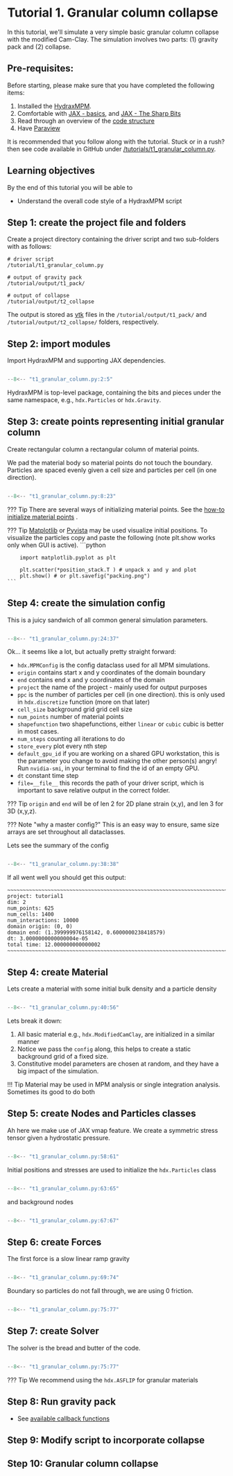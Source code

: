 <!-- Fix code structure -->
<!-- Fix link to github tutorial -->
<!-- Add learning objective -->
<!-- add images /gifs -->
# Tutorial 1. Granular column collapse
In this tutorial, we'll simulate a very simple basic granular column collapse with the modified Cam-Clay. The simulation involves two parts: (1) gravity pack and (2) collapse.

## Pre-requisites:
Before starting, please make sure that you have completed the following items:

1. Installed the [HydraxMPM](/index/).
2. Comfortable with [JAX - basics](https://jax.readthedocs.io/en/latest/quickstart.html), and  [JAX - The Sharp Bits](https://jax.readthedocs.io/en/latest/notebooks/Common_Gotchas_in_JAX.html)
3. Read through an overview of the [code structure]()
4. Have [Paraview](https://www.paraview.org/download/)

It is recommended that you follow along with the tutorial. Stuck or in a rush? then see code available in GitHub under [/tutorials/t1_granular_column.py]().

## Learning objectives

By the end of this tutorial you will be able to 

- Understand the overall code style of a HydraxMPM script

## Step 1: create the project file and folders

Create a project directory containing the driver script and two sub-folders with as follows:

```
# driver script
/tutorial/t1_granular_column.py  

# output of gravity pack
/tutorial/output/t1_pack/ 

# output of collapse
/tutorial/output/t2_collapse  
```
The output is stored as [vtk](https://docs.vtk.org/en/latest/design_documents/VTKFileFormats.html) files in the `/tutorial/output/t1_pack/` and `/tutorial/output/t2_collapse/` folders, respectively.

## Step 2: import modules

Import HydraxMPM and supporting JAX dependencies. 

```python {hl_lines="3"}

--8<-- "t1_granular_column.py:2:5"

```

HydraxMPM is top-level package, containing the bits and pieces under the same namespace, e.g., `hdx.Particles` or `hdx.Gravity`.

## Step 3: create points representing initial granular column

Create rectangular column a rectangular column of material points.

We pad the material body so material points do not touch the boundary. Particles are spaced evenly given a cell size and particles per cell (in one direction).

```python 

--8<-- "t1_granular_column.py:8:23"

```

??? Tip
    There are several ways of initializing material points. See the [how-to initialize material points](/how-tos/initialize_material_points) .

??? Tip
    [Matplotlib](https://matplotlib.org/) or [Pyvista](https://docs.pyvista.org/) may be used visualize initial positions. To visualize the particles copy and paste the following (note plt.show works only when GUI is active). 
    ```python
    
        import matplotlib.pyplot as plt

        plt.scatter(*position_stack.T ) # unpack x and y and plot
        plt.show() # or plt.savefig("packing.png")
    ```

## Step 4: create the simulation config

This is a juicy sandwich of all common general simulation parameters.

```python 

--8<-- "t1_granular_column.py:24:37"

```
 Ok... it seems like a lot, but actually pretty straight forward:

 - `hdx.MPMConfig` is the config dataclass used for all MPM simulations.
 - `origin` contains start x and y coordinates of the domain boundary
 - `end` contains end x and y coordinates of the domain
 - `project` the name of the project - mainly used for output purposes
 - `ppc` is the number of particles per cell (in one direction). this is only used in `hdx.discretize` function (more on that later)
 - `cell_size` background grid grid cell size
 - `num_points` number of material points
 - `shapefunction` two shapefunctions, either `linear` or `cubic` cubic is better in most cases.
 - `num_steps` counting all iterations to do
 - `store_every` plot every nth step
 - `default_gpu_id` if you are working on a shared GPU workstation, this is the parameter you change to avoid making the other person(s) angry! Run `nvidia-smi`, in your terminal to find the id of an empty GPU. 
 - `dt` constant time step
 - `file=__file__` this records the path of your driver script, which is important to save relative output in the correct folder.

<!-- TODO fix dixtize docs -->
<!-- # add reference to callback etc.? on project -->

??? Tip
    `origin` and `end` will be of len 2 for 2D plane strain (x,y), and len 3 for 3D (x,y,z).

??? Note "why a master config?"
    This is an easy way to ensure, same size arrays are set throughout all dataclasses.


Lets see the summary of the config
```python 

--8<-- "t1_granular_column.py:38:38"

```
If all went well you should get this output:

```
~~~~~~~~~~~~~~~~~~~~~~~~~~~~~~~~~~~~~~~~~~~~~~~~~~~~~~~~~~~~~~~~~~~~~~~~~~~
project: tutorial1
dim: 2
num_points: 625
num_cells: 1400
num_interactions: 10000
domain origin: (0, 0)
domain end: (1.399999976158142, 0.6000000238418579)
dt: 3.0000000000000004e-05
total time: 12.000000000000002
~~~~~~~~~~~~~~~~~~~~~~~~~~~~~~~~~~~~~~~~~~~~~~~~~~~~~~~~~~~~~~~~~~~~~~~~~~~
```



## Step 4: create Material

Lets create a material with some initial bulk density and a particle density

```python 

--8<-- "t1_granular_column.py:40:56"

```

Lets break it down:

1. All basic material e.g., `hdx.ModifiedCamClay`, are initialized in a similar manner
2. Notice we pass the `config` along, this helps to create a static background grid of a fixed size.
3. Constitutive model parameters are chosen at random, and they have a big impact of the simulation.

!!! Tip
    Material may be used in MPM analysis or single integration analysis. Sometimes its good to do both



## Step 5: create Nodes and Particles classes

Ah here we make use of JAX vmap feature. We create a symmetric stress tensor given a hydrostatic pressure.

```python 

--8<-- "t1_granular_column.py:58:61"

```

Initial positions and stresses are used to initialize the `hdx.Particles` class

```python 

--8<-- "t1_granular_column.py:63:65"

```
and background nodes

```python 

--8<-- "t1_granular_column.py:67:67"

```


## Step 6: create Forces

The first force is a slow linear ramp gravity
```python 

--8<-- "t1_granular_column.py:69:74"

```
Boundary so particles do not fall through, we are using 0 friction.
```python 

--8<-- "t1_granular_column.py:75:77"

```



## Step 7: create Solver

The solver is the bread and butter of the code. 
```python 

--8<-- "t1_granular_column.py:75:77"

```




??? Tip
    We recommend using the `hdx.ASFLIP` for granular  materials


## Step 8: Run gravity pack

- See [available callback functions]()




## Step 9: Modify script to incorporate collapse




## Step 10: Granular column collapse

